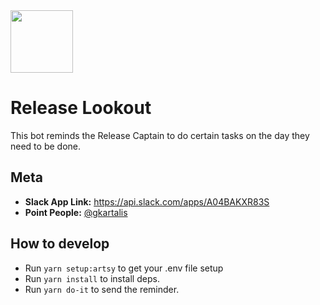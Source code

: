 <img src="assets/icon.png" width="100" />

# Release Lookout

This bot reminds the Release Captain to do certain tasks on the day they need to be done.

## Meta

- **Slack App Link:** https://api.slack.com/apps/A04BAKXR83S
- **Point People:** [@gkartalis](https://github.com/gkartalis)

## How to develop

- Run `yarn setup:artsy` to get your .env file setup
- Run `yarn install` to install deps.
- Run `yarn do-it` to send the reminder.

